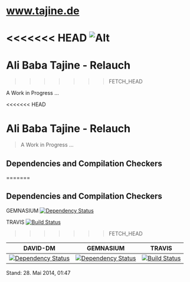 


www.tajine.de
=========
<<<<<<< HEAD
![Alt](https://fbcdn-sphotos-f-a.akamaihd.net/hphotos-ak-xfp1/t31.0-8/1913220_703511143042637_486624154_o.jpg)
=======

# Ali Baba Tajine - Relauch
>>>>>>> FETCH_HEAD

A Work in Progress …

<<<<<<< HEAD
# Ali Baba Tajine - Relauch
> A Work in Progress …

## Dependencies and Compilation Checkers
=======
## Dependencies and Compilation Checkers

GEMNASIUM [![Dependency Status](https://gemnasium.com/consolacao/tajine.de.svg)](https://gemnasium.com/consolacao/www.tajine.de)

TRAVIS [![Build Status](https://travis-ci.org/consolacao/tajine.de.svg?branch=master)](https://travis-ci.org/consolacao/www.tajine.de)
>>>>>>> FETCH_HEAD

DAVID-DM | GEMNASIUM | TRAVIS
--- | --- | ---
[![Dependency Status](https://david-dm.org/consolacao/www.tajine.de.png?theme=shields.io)](https://david-dm.org/consolacao/www.tajine.de) | [![Dependency Status](https://gemnasium.com/consolacao/www.tajine.de.svg)](https://gemnasium.com/consolacao/www.tajine.de) | [![Build Status](https://travis-ci.org/consolacao/www.tajine.de.svg?branch=master)](https://travis-ci.org/consolacao/www.tajine.de)

Stand: 28. Mai 2014, 01:47
